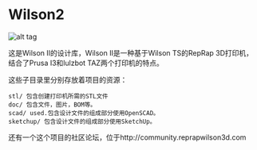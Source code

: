 # Wilson2

![alt tag](https://github.com/mjrice/Wilson2/blob/master/doc/wilson-source-weblogo.png)

这是Wilson II的设计库，Wilson II是一种基于Wilson TS的RepRap 3D打印机，结合了Prusa I3和lulzbot TAZ两个打印机的特点。

这些子目录里分别存放着项目的资源：

    stl/ 包含创建打印机所需的STL文件 
    doc/ 包含文件，图片，BOM等。 
    scad/ used.包含设计文件的组成部分使用OpenSCAD。 
    sketchup/ 包含设计文件的组成部分使用SketchUp。 

还有一个这个项目的社区论坛，位于http://community.reprapwilson3d.com 
